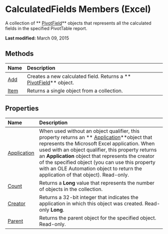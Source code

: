 
# CalculatedFields Members (Excel)
A collection of  ** [PivotField](52784960-e2da-b43a-1e37-2d4dae61c6d8.md)** objects that represents all the calculated fields in the specified PivotTable report.

 **Last modified:** March 09, 2015


## Methods



|**Name**|**Description**|
|:-----|:-----|
| [Add](7c01ebbf-d6a4-2b4d-4740-5cb4e2de826a.md)|Creates a new calculated field. Returns a  ** [PivotField](52784960-e2da-b43a-1e37-2d4dae61c6d8.md)** object.|
| [Item](cae0c3a5-3403-f1b1-fe7f-c38ff6be6b07.md)|Returns a single object from a collection.|

## Properties



|**Name**|**Description**|
|:-----|:-----|
| [Application](081d747a-4382-dd94-ce05-b2248b745f2a.md)|When used without an object qualifier, this property returns an  ** [Application](19b73597-5cf9-4f56-8227-b5211f657f6f.md)**object that represents the Microsoft Excel application. When used with an object qualifier, this property returns an  **Application** object that represents the creator of the specified object (you can use this property with an OLE Automation object to return the application of that object). Read-only.|
| [Count](db7c3a92-088e-d13a-e582-540c29fd96e9.md)|Returns a  **Long** value that represents the number of objects in the collection.|
| [Creator](95b69698-d77f-eec9-fd74-09d630ca4ae5.md)|Returns a 32-bit integer that indicates the application in which this object was created. Read-only  **Long**.|
| [Parent](5919da15-d1c0-1fef-93d5-da497960bb85.md)|Returns the parent object for the specified object. Read-only.|
